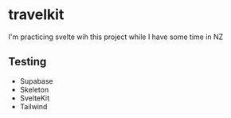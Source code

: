 # travelkit
I'm practicing svelte wih this project while I have some time in NZ 
## Testing
- Supabase
- Skeleton
- SvelteKit
- Tailwind
